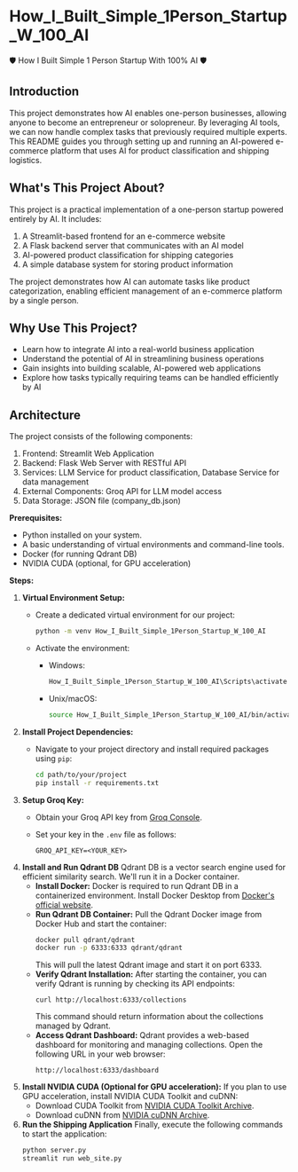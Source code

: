 # How_I_Built_Simple_1Person_Startup_W_100_AI
🛡 How I Built Simple 1 Person Startup With 100% AI 🛡

## Introduction

This project demonstrates how AI enables one-person businesses, allowing anyone to become an entrepreneur or solopreneur. By leveraging AI tools, we can now handle complex tasks that previously required multiple experts. This README guides you through setting up and running an AI-powered e-commerce platform that uses AI for product classification and shipping logistics.

## What's This Project About?

This project is a practical implementation of a one-person startup powered entirely by AI. It includes:

1. A Streamlit-based frontend for an e-commerce website
2. A Flask backend server that communicates with an AI model
3. AI-powered product classification for shipping categories
4. A simple database system for storing product information

The project demonstrates how AI can automate tasks like product categorization, enabling efficient management of an e-commerce platform by a single person.

## Why Use This Project?

- Learn how to integrate AI into a real-world business application
- Understand the potential of AI in streamlining business operations
- Gain insights into building scalable, AI-powered web applications
- Explore how tasks typically requiring teams can be handled efficiently by AI

## Architecture

The project consists of the following components:

1. Frontend: Streamlit Web Application
2. Backend: Flask Web Server with RESTful API
3. Services: LLM Service for product classification, Database Service for data management
4. External Components: Groq API for LLM model access
5. Data Storage: JSON file (company_db.json)

**Prerequisites:**
- Python installed on your system.
- A basic understanding of virtual environments and command-line tools.
- Docker (for running Qdrant DB)
- NVIDIA CUDA (optional, for GPU acceleration)

**Steps:**
1. **Virtual Environment Setup:**
   - Create a dedicated virtual environment for our project:
   
     ```bash
     python -m venv How_I_Built_Simple_1Person_Startup_W_100_AI
     ```
   - Activate the environment:
   
     - Windows:
       ```bash
       How_I_Built_Simple_1Person_Startup_W_100_AI\Scripts\activate
       ```
     - Unix/macOS:
       ```bash
       source How_I_Built_Simple_1Person_Startup_W_100_AI/bin/activate
       ```
2. **Install Project Dependencies:**
   - Navigate to your project directory and install required packages using `pip`:
   
     ```bash
     cd path/to/your/project
     pip install -r requirements.txt
     ```
3. **Setup Groq Key:**
   - Obtain your Groq API key from [Groq Console](https://console.groq.com/keys).
   - Set your key in the `.env` file as follows:
   
     ```plaintext
     GROQ_API_KEY=<YOUR_KEY>
     ```
4. **Install and Run Qdrant DB**
   Qdrant DB is a vector search engine used for efficient similarity search. We'll run it in a Docker container.
   - **Install Docker:**
     Docker is required to run Qdrant DB in a containerized environment. Install Docker Desktop from [Docker's official website](https://www.docker.com/products/docker-desktop).
   - **Run Qdrant DB Container:**
     Pull the Qdrant Docker image from Docker Hub and start the container:
     ```bash
     docker pull qdrant/qdrant
     docker run -p 6333:6333 qdrant/qdrant
     ```
     This will pull the latest Qdrant image and start it on port 6333.
   - **Verify Qdrant Installation:**
     After starting the container, you can verify Qdrant is running by checking its API endpoints:
     ```plaintext
     curl http://localhost:6333/collections
     ```
     This command should return information about the collections managed by Qdrant.
   - **Access Qdrant Dashboard:**
     Qdrant provides a web-based dashboard for monitoring and managing collections. Open the following URL in your web browser:
     ```
     http://localhost:6333/dashboard
     ```
5. **Install NVIDIA CUDA (Optional for GPU acceleration):**
   If you plan to use GPU acceleration, install NVIDIA CUDA Toolkit and cuDNN:
   - Download CUDA Toolkit from [NVIDIA CUDA Toolkit Archive](https://developer.nvidia.com/cuda-toolkit-archive).
   - Download cuDNN from [NVIDIA cuDNN Archive](https://developer.nvidia.com/rdp/cudnn-archive).
6. **Run the Shipping Application**
   Finally, execute the following commands to start the application:
   ```bash
   python server.py
   streamlit run web_site.py
